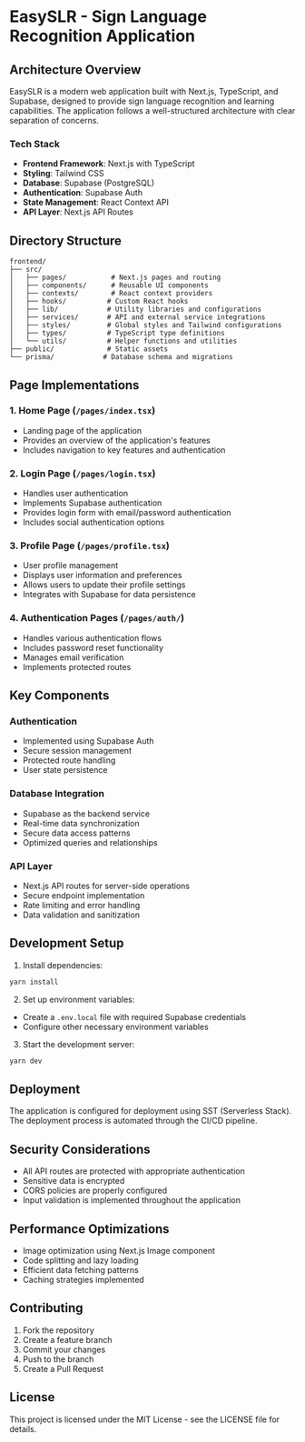 # EasySLR - Sign Language Recognition Application

## Architecture Overview

EasySLR is a modern web application built with Next.js, TypeScript, and Supabase, designed to provide sign language recognition and learning capabilities. The application follows a well-structured architecture with clear separation of concerns.

### Tech Stack

- **Frontend Framework**: Next.js with TypeScript
- **Styling**: Tailwind CSS
- **Database**: Supabase (PostgreSQL)
- **Authentication**: Supabase Auth
- **State Management**: React Context API
- **API Layer**: Next.js API Routes

## Directory Structure

```
frontend/
├── src/
│   ├── pages/           # Next.js pages and routing
│   ├── components/      # Reusable UI components
│   ├── contexts/        # React context providers
│   ├── hooks/          # Custom React hooks
│   ├── lib/            # Utility libraries and configurations
│   ├── services/       # API and external service integrations
│   ├── styles/         # Global styles and Tailwind configurations
│   ├── types/          # TypeScript type definitions
│   └── utils/          # Helper functions and utilities
├── public/             # Static assets
└── prisma/            # Database schema and migrations
```

## Page Implementations

### 1. Home Page (`/pages/index.tsx`)
- Landing page of the application
- Provides an overview of the application's features
- Includes navigation to key features and authentication

### 2. Login Page (`/pages/login.tsx`)
- Handles user authentication
- Implements Supabase authentication
- Provides login form with email/password authentication
- Includes social authentication options

### 3. Profile Page (`/pages/profile.tsx`)
- User profile management
- Displays user information and preferences
- Allows users to update their profile settings
- Integrates with Supabase for data persistence

### 4. Authentication Pages (`/pages/auth/`)
- Handles various authentication flows
- Includes password reset functionality
- Manages email verification
- Implements protected routes

## Key Components

### Authentication
- Implemented using Supabase Auth
- Secure session management
- Protected route handling
- User state persistence

### Database Integration
- Supabase as the backend service
- Real-time data synchronization
- Secure data access patterns
- Optimized queries and relationships

### API Layer
- Next.js API routes for server-side operations
- Secure endpoint implementation
- Rate limiting and error handling
- Data validation and sanitization

## Development Setup

1. Install dependencies:
```bash
yarn install
```

2. Set up environment variables:
- Create a `.env.local` file with required Supabase credentials
- Configure other necessary environment variables

3. Start the development server:
```bash
yarn dev
```

## Deployment

The application is configured for deployment using SST (Serverless Stack). The deployment process is automated through the CI/CD pipeline.

## Security Considerations

- All API routes are protected with appropriate authentication
- Sensitive data is encrypted
- CORS policies are properly configured
- Input validation is implemented throughout the application

## Performance Optimizations

- Image optimization using Next.js Image component
- Code splitting and lazy loading
- Efficient data fetching patterns
- Caching strategies implemented

## Contributing

1. Fork the repository
2. Create a feature branch
3. Commit your changes
4. Push to the branch
5. Create a Pull Request

## License

This project is licensed under the MIT License - see the LICENSE file for details.
